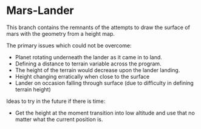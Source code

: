 # Mars-Lander

This branch contains the remnants of the attempts to draw the surface of mars with the geometry from a height map. 

The primary issues which could not be overcome:

- Planet rotating underneath the lander as it came in to land. 
- Defining a distance to terrain variable across the program. 
- The height of the terrain would decrease upon the lander landing. 
- Height changing erratically when close to the surface 
- Lander on occasion falling through surface (due to difficulty in defining terrain height)

Ideas to try in the future if there is time:
- Get the height at the moment transition into low altitude and use that no matter what the current position is. 

